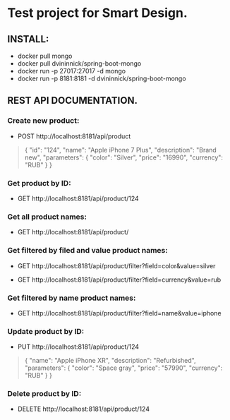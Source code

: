 # Test project for Smart Design.

## INSTALL:

- docker pull mongo
- docker pull dvininnick/spring-boot-mongo
- docker run -p 27017:27017 -d mongo
- docker run -p 8181:8181 -d dvininnick/spring-boot-mongo


## REST API DOCUMENTATION.

### Create new product:

- POST http://localhost:8181/api/product

>{
	"id": "124",
	"name": "Apple iPhone 7 Plus",
	"description": "Brand new",
	"parameters": 
	{
		"color": "Silver",
		"price": "16990",
		"currency": "RUB"
	}
}

### Get product by ID:

- GET	http://localhost:8181/api/product/124


### Get all product names:

- GET http://localhost:8181/api/product/


### Get filtered by filed and value product names:

- GET http://localhost:8181/api/product/filter?field=color&value=silver

- GET http://localhost:8181/api/product/filter?field=currency&value=rub


### Get filtered by name product names:

- GET http://localhost:8181/api/product/filter?field=name&value=iphone


### Update product by ID:

- PUT http://localhost:8181/api/product/124

>{
	"name": "Apple iPhone XR",
	"description": "Refurbished",
	"parameters": 
	{
		"color": "Space gray",
		"price": "57990",
		"currency": "RUB"
	}
}


### Delete product by ID:

- DELETE http://localhost:8181/api/product/124
